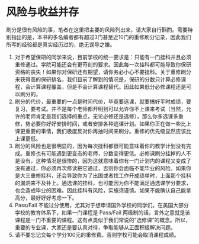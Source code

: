 # 风险与收益并存

刷分是很有风险的事，笔者在这里把主要的风险列出来，请大家自行斟酌。需要特别指出的是，本书的多名编者都有超过3门甚至近10门的重修刷分记录，因此我们所写的经验都是真实经历过的，绝无误导之嫌。

1. 对于希望保研的同学来说，目前学校的统一要求是：只能有一门挂科并且必须重修通过。学院可能还会有更苛刻的要求。因此每一次挂科都可能导致你保研资格的丧失！如果你对保研还有期望，请你务必小心不要挂科。关于重修刷分来获得高的保研排名，我们目前了解到的情况是，保研的分数只计算必修课程，会计算课程覆盖，但是不会计算课程替代。因此如果低分必修课程还是可以刷分的。
2. 刷分的代价，最重要的一点是时间代价，毕竟要选课，就要搞好平时成绩，要复习，要考试。并不是每个老师都开明到可以允许你不上课来考试（当然，允许的老师肯定是我们选择的重点，无论必修还是选修），那么你多选课多重修，势必要你好好安排时间，或者安排各种逃课计划。如果你正在做一些比上课更重要的事情，我们极度反对你再抽时间来刷分。重修的优先级显然应该比上课更低。
3. 刷分的风险也是很明显的，因为每次挂科都很可能意味着你的教学计划没有完成。重修也有可能遇到更变态的老师，分数变得更低。必修课刷分挂掉的人不是没有，这种情况是很惨的，因为这就意味着你有一门计划内的课程又变成了没有通过，你必须再次修读把它通过，否则你会面临不能毕业的风险。如果你是大三重修挂科，还会导致你为了出国或者找工作开成绩单时，上面那个挂科的漏洞来不及补上。通选课的挂科，也可能因为你不能满足通选课学分要求，也会造成毕业的困难。因此挂科有风险，实施须谨慎。如果不能确认自己能拿高分，最好好好考虑一下。
4. Pass/Fail 不能过分使用，尤其对于想申请国外学校的同学们。在美国大部分学校的教育体系下，如果一门课程是 Pass/Fail 两级制的话，言外之意就是该课程是一门不重要的课程。这有点类似于我们常说的“选修课”的概念。所以，重要的专业课，大家还是要认真对待，争取能够从正面积极解决问题。
5. 请不要忘记交每个学分100元的重修费。否则学校可能会取消课程成绩。

